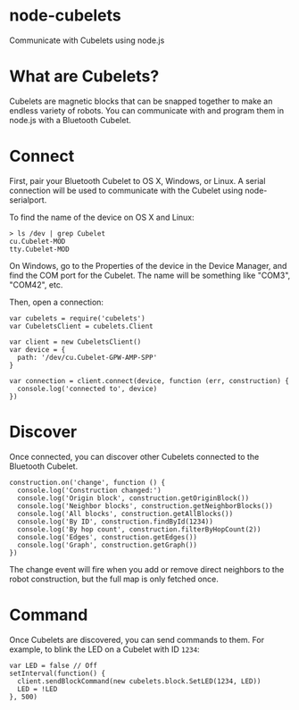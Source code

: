 node-cubelets
=============

Communicate with Cubelets using node.js

What are Cubelets?
==================

Cubelets are magnetic blocks that can be snapped together to make an endless variety of robots. You can communicate with and program them in node.js with a Bluetooth Cubelet.

Connect
=======

First, pair your Bluetooth Cubelet to OS X, Windows, or Linux. A serial connection will be used to communicate with the Cubelet using node-serialport.

To find the name of the device on OS X and Linux:

```
> ls /dev | grep Cubelet
cu.Cubelet-MOD
tty.Cubelet-MOD
```

On Windows, go to the Properties of the device in the Device Manager, and find the COM port for the Cubelet. The name will be something like "COM3", "COM42", etc.

Then, open a connection:

```
var cubelets = require('cubelets')
var CubeletsClient = cubelets.Client

var client = new CubeletsClient()
var device = {
  path: '/dev/cu.Cubelet-GPW-AMP-SPP'
}

var connection = client.connect(device, function (err, construction) {
  console.log('connected to', device)
})

```

Discover
========

Once connected, you can discover other Cubelets connected to the Bluetooth Cubelet.

```
construction.on('change', function () {
  console.log('Construction changed:')
  console.log('Origin block', construction.getOriginBlock())
  console.log('Neighbor blocks', construction.getNeighborBlocks())
  console.log('All blocks', construction.getAllBlocks())
  console.log('By ID', construction.findById(1234))
  console.log('By hop count', construction.filterByHopCount(2))
  console.log('Edges', construction.getEdges())
  console.log('Graph', construction.getGraph())
})
```

The change event will fire when you add or remove direct neighbors to the robot construction, but the full map is only fetched once.

Command
=======

Once Cubelets are discovered, you can send commands to them. For example, to blink the LED on a Cubelet with ID `1234`:

```
var LED = false // Off
setInterval(function() {
  client.sendBlockCommand(new cubelets.block.SetLED(1234, LED))
  LED = !LED
}, 500)
```


